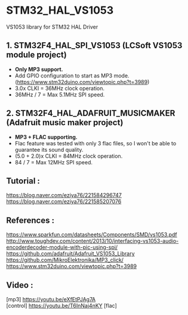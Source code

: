 # STM32_HAL_VS1053

VS1053 library for STM32 HAL Driver<br>
## 1. STM32F4_HAL_SPI_VS1053 (LCSoft VS1053 module project)<br>
   - **Only MP3 support.**<br>
   - Add GPIO configuration to start as MP3 mode. (https://www.stm32duino.com/viewtopic.php?t=3989)
   - 3.0x CLKI = 36MHz clock operation.<br>
   - 36MHz / 7 = Max 5.1MHz SPI speed.
   
      
## 2. STM32F4_HAL_ADAFRUIT_MUSICMAKER (Adafruit music maker project)<br>
   - **MP3 + FLAC supporting.**<br>
   - Flac feature was tested with only 3 flac files, so I won't be able to guarantee its sound quality.<br>
   - (5.0 + 2.0)x CLKI = 84MHz clock operation.<br>
   - 84 / 7 = Max 12MHz SPI speed.   
      
## Tutorial :<br>
https://blog.naver.com/eziya76/221584296747
https://blog.naver.com/eziya76/221585207076


## References :<br>
https://www.sparkfun.com/datasheets/Components/SMD/vs1053.pdf
http://www.toughdev.com/content/2013/10/interfacing-vs1053-audio-encoderdecoder-module-with-pic-using-spi/
https://github.com/adafruit/Adafruit_VS1053_Library
https://github.com/MikroElektronika/MP3_click/
https://www.stm32duino.com/viewtopic.php?t=3989

## Video :<br>
[mp3] https://youtu.be/eXfEtPJAg7A<br>
[control] https://youtu.be/T6InNaj4nKY
[flac]
